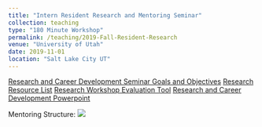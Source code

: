 ```yaml
---
title: "Intern Resident Research and Mentoring Seminar"
collection: teaching
type: "180 Minute Workshop"
permalink: /teaching/2019-Fall-Resident-Research
venue: "University of Utah"
date: 2019-11-01
location: "Salt Lake City UT"
---
```


[Research and Career Development Seminar Goals and Objectives](https://reblocke.github.io/files/Research/Resarch_and_Career_Dev_Curriculum_Overview.docx)
[Research Resource List](https://reblocke.github.io/files/Research/Research_Resource_List.docx)
[Research Workshop Evaluation Tool](https://reblocke.github.io/files/Research/Research_Workshop_Evaluation_Tool.docx)
[Research and Career Development Powerpoint](https://reblocke.github.io/files/Research/Resident_Research.pptx)

Mentoring Structure:
<img src='/images/Mentoring_UUIM.png'>
